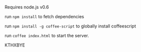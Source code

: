 Requires node.js v0.6

run `npm install` to fetch dependencies

run `npm install -g coffee-script` to globally install coffeescript

run `coffee index.html` to start the server. 

KTHXBYE